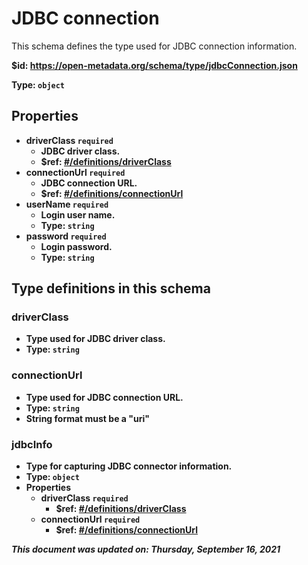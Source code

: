 # JDBC connection

This schema defines the type used for JDBC connection information.

<b id="https/open-metadata.org/schema/type/jdbcconnection.json">&#36;id: https://open-metadata.org/schema/type/jdbcConnection.json

Type: `object`

## Properties
 - **driverClass** `required`
	 - JDBC driver class.
	 - $ref: [#/definitions/driverClass](#driverclass)
 - **connectionUrl** `required`
	 - JDBC connection URL.
	 - $ref: [#/definitions/connectionUrl](#connectionurl)
 - **userName** `required`
	 - Login user name.
	 - Type: `string`
 - **password** `required`
	 - Login password.
	 - Type: `string`


## Type definitions in this schema
### driverClass

 - Type used for JDBC driver class.
 - Type: `string`


### connectionUrl

 - Type used for JDBC connection URL.
 - Type: `string`
 - String format must be a "uri"


### jdbcInfo

 - Type for capturing JDBC connector information.
 - Type: `object`
 - **Properties**
	 - **driverClass** `required`
		 - $ref: [#/definitions/driverClass](#driverclass)
	 - **connectionUrl** `required`
		 - $ref: [#/definitions/connectionUrl](#connectionurl)




_This document was updated on: Thursday, September 16, 2021_